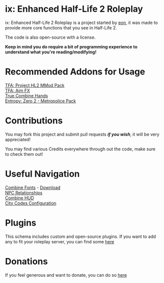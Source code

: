 # ix: Enhanced Half-Life 2 Roleplay
ix: Enhanced Half-Life 2 Roleplay is a project started by [eon](https://github.com/bloodycop7), it was made to provide more core functions that you see in Half-Life 2.

The code is also open-source with a license.

**Keep in mind you do require a bit of programming experience to understand what you're reading/modifying!**
# Recommended Addons for Usage
[TFA: Project HL2 MMod Pack](https://steamcommunity.com/sharedfiles/filedetails/?id=2665902404)\
[TFA: Aim FX](https://steamcommunity.com/sharedfiles/filedetails/?id=2834386148)\
[True Combine Hands](https://steamcommunity.com/sharedfiles/filedetails/?id=2860571852)\
[Entropy: Zero 2 - Metropolice Pack](https://steamcommunity.com/sharedfiles/filedetails/?id=2854473898)

# Contributions
You may fork this project and submit pull requests ***if you wish***, it will be very appreciated!

You may find various Credits everywhere through out the code, make sure to check them out!
# Useful Navigation
[Combine Fonts](https://github.com/bloodycop7/ixehl2rp/blob/main/plugins/cmb/cl_plugin.lua#L38-L77) - [Download](https://dl.dafont.com/dl/?f=frak)\
[NPC Relationships](https://github.com/bloodycop7/ixehl2rp/blob/main/schema/libs/sh_npcrelationships.lua)\
[Combine HUD](https://github.com/bloodycop7/ixehl2rp/blob/main/plugins/cmb/cl_hooks.lua#L31)\
[City Codes Configuration](https://github.com/bloodycop7/ixehl2rp/blob/main/plugins/cmb/sh_plugin.lua#L108)
# Plugins
This schema includes custom and open-source plugins.
If you want to add any to fit your roleplay server, you can find some [here](https://plugins.gethelix.co/all/)
# Donations
If you feel generous and want to donate, you can do so [here](https://paypal.me/theb3ta)